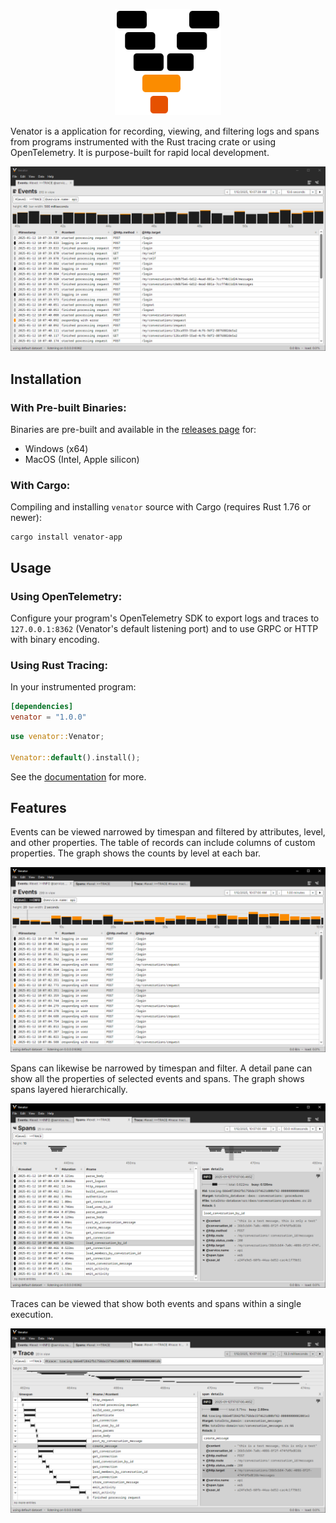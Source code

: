 <p align="center">
  <picture>
    <source media="(prefers-color-scheme: dark)" height=170 srcset="docs/images/icon-dark.svg">
    <source media="(prefers-color-scheme: light)" height=170 srcset="docs/images/icon-light.svg">
    <img alt="venator logo" height=170 src="docs/images/icon-light.svg">
  </picture>
</p>

Venator is a application for recording, viewing, and filtering logs and spans
from programs instrumented with the Rust tracing crate or using OpenTelemetry.
It is purpose-built for rapid local development.

<picture>
  <img alt="demo" src="docs/images/screenshot-demo.gif">
</picture>

## Installation

### With Pre-built Binaries:

Binaries are pre-built and available in the [releases page](https://github.com/kmdreko/venator/releases) for:
- Windows (x64)
- MacOS (Intel, Apple silicon)

### With Cargo:

Compiling and installing `venator` source with Cargo (requires Rust 1.76 or
newer):

```
cargo install venator-app
```

## Usage

### Using OpenTelemetry:

Configure your program's OpenTelemetry SDK to export logs and traces to
`127.0.0.1:8362` (Venator's default listening port) and to use GRPC or HTTP with
binary encoding.

### Using Rust Tracing:

In your instrumented program:

```toml
[dependencies]
venator = "1.0.0"
```

```rust
use venator::Venator;

Venator::default().install();
```

See the [documentation](https://docs.rs/venator/latest/venator/) for more.

## Features

Events can be viewed narrowed by timespan and filtered by attributes, level, and
other properties. The table of records can include columns of custom properties.
The graph shows the counts by level at each bar.

<picture>
  <img alt="screenshots of events screen" src="docs/images/screenshot-events.png">
</picture>

Spans can likewise be narrowed by timespan and filter. A detail pane can show
all the properties of selected events and spans. The graph shows spans layered
hierarchically.

<picture>
  <img alt="screenshots of spans screen" src="docs/images/screenshot-spans.png">
</picture>

Traces can be viewed that show both events and spans within a single execution.

<picture>
  <img alt="screenshots of trace screen" src="docs/images/screenshot-traces.png">
</picture>
